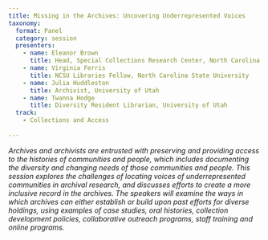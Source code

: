 ```yaml
---
title: Missing in the Archives: Uncovering Underrepresented Voices
taxonomy:
  format: Panel
  category: session
  presenters:
    - name: Eleanor Brown
	  title: Head, Special Collections Research Center, North Carolina State University
	- name: Virginia Ferris
	  title: NCSU Libraries Fellow, North Carolina State University
	- name: Julia Huddleston
	  title: Archivist, University of Utah
	- name: Twanna Hodge
	  title: Diversity Resident Librarian, University of Utah
  track:
    - Collections and Access
	
---
```

_Archives and archivists are entrusted with preserving and providing access to the histories of communities and 
people, which includes documenting the diversity and changing needs of those communities and people. This session 
explores the challenges of locating voices of underrepresented communities in archival research, and discusses efforts to create a more inclusive record in the archives. The speakers will examine the ways in which archives can either establish or build upon past efforts for diverse holdings, using examples of case studies, oral histories, collection development policies, collaborative outreach programs, staff training and online programs._


